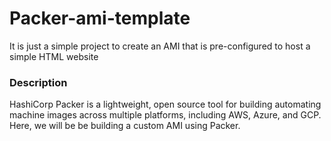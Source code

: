 # Packer-ami-template

It is just a simple project to create an AMI that is pre-configured to host a simple HTML website

### Description 

HashiCorp Packer is a lightweight, open source tool for building automating machine images across multiple platforms, including AWS, Azure, and GCP. Here, we will be be building a custom AMI using Packer.
